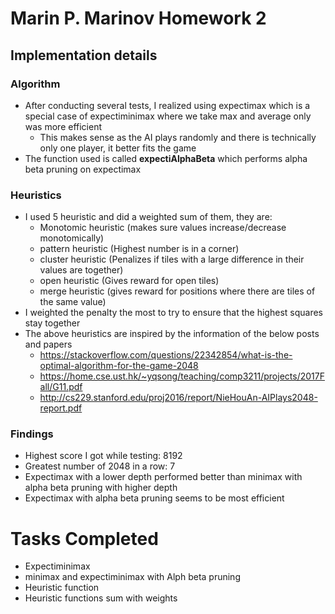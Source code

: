 # Marin P. Marinov Homework 2

## Implementation details

### Algorithm
- After conducting several tests, I realized using expectimax which is a special case of expectiminimax where we take max and average only was more efficient
  - This makes sense as the AI plays randomly and there is technically only one player, it better fits the game
- The function used is called **expectiAlphaBeta** which performs alpha beta pruning on expectimax

### Heuristics
- I used 5 heuristic and did a weighted sum of them, they are:
  - Monotomic heuristic (makes sure values increase/decrease monotomically)
  - pattern heuristic (Highest number is in a corner)
  - cluster heuristic (Penalizes if tiles with a large difference in their values are together)
  - open heuristic (Gives reward for open tiles)
  - merge heuristic (gives reward for positions where there are tiles of the same value)
- I weighted the penalty the most to try to ensure that the highest squares stay together 
- The above heuristics are inspired by the information of the below posts and papers
  - https://stackoverflow.com/questions/22342854/what-is-the-optimal-algorithm-for-the-game-2048
  - https://home.cse.ust.hk/~yqsong/teaching/comp3211/projects/2017Fall/G11.pdf
  - http://cs229.stanford.edu/proj2016/report/NieHouAn-AIPlays2048-report.pdf

### Findings
- Highest score I got while testing: 8192
- Greatest number of 2048 in a row: 7
- Expectimax with a lower depth performed better than minimax with alpha beta pruning with higher depth
- Expectimax with alpha beta pruning seems to be most efficient 

# Tasks Completed 
- Expectiminimax
- minimax and expectiminimax with Alph beta pruning
- Heuristic function
- Heuristic functions sum with weights
